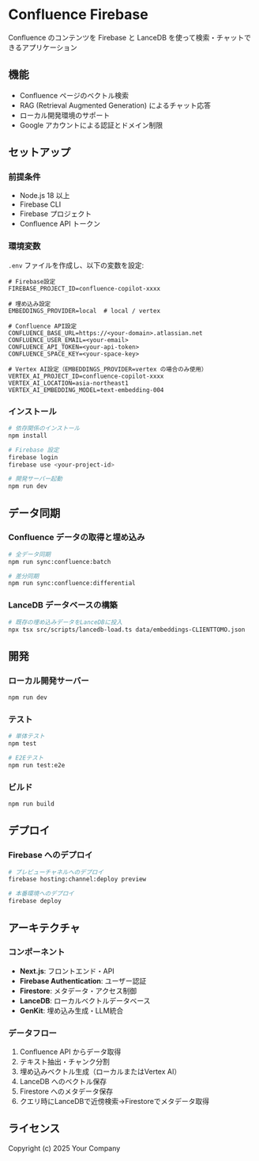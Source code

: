 # Confluence Firebase

Confluence のコンテンツを Firebase と LanceDB を使って検索・チャットできるアプリケーション

## 機能

- Confluence ページのベクトル検索
- RAG (Retrieval Augmented Generation) によるチャット応答
- ローカル開発環境のサポート
- Google アカウントによる認証とドメイン制限

## セットアップ

### 前提条件

- Node.js 18 以上
- Firebase CLI
- Firebase プロジェクト
- Confluence API トークン

### 環境変数

`.env` ファイルを作成し、以下の変数を設定:

```
# Firebase設定
FIREBASE_PROJECT_ID=confluence-copilot-xxxx

# 埋め込み設定
EMBEDDINGS_PROVIDER=local  # local / vertex

# Confluence API設定
CONFLUENCE_BASE_URL=https://<your-domain>.atlassian.net
CONFLUENCE_USER_EMAIL=<your-email>
CONFLUENCE_API_TOKEN=<your-api-token>
CONFLUENCE_SPACE_KEY=<your-space-key>

# Vertex AI設定（EMBEDDINGS_PROVIDER=vertex の場合のみ使用）
VERTEX_AI_PROJECT_ID=confluence-copilot-xxxx
VERTEX_AI_LOCATION=asia-northeast1
VERTEX_AI_EMBEDDING_MODEL=text-embedding-004
```

### インストール

```bash
# 依存関係のインストール
npm install

# Firebase 設定
firebase login
firebase use <your-project-id>

# 開発サーバー起動
npm run dev
```

## データ同期

### Confluence データの取得と埋め込み

```bash
# 全データ同期
npm run sync:confluence:batch

# 差分同期
npm run sync:confluence:differential
```

### LanceDB データベースの構築

```bash
# 既存の埋め込みデータをLanceDBに投入
npx tsx src/scripts/lancedb-load.ts data/embeddings-CLIENTTOMO.json
```

## 開発

### ローカル開発サーバー

```bash
npm run dev
```

### テスト

```bash
# 単体テスト
npm test

# E2Eテスト
npm run test:e2e
```

### ビルド

```bash
npm run build
```

## デプロイ

### Firebase へのデプロイ

```bash
# プレビューチャネルへのデプロイ
firebase hosting:channel:deploy preview

# 本番環境へのデプロイ
firebase deploy
```

## アーキテクチャ

### コンポーネント

- **Next.js**: フロントエンド・API
- **Firebase Authentication**: ユーザー認証
- **Firestore**: メタデータ・アクセス制御
- **LanceDB**: ローカルベクトルデータベース
- **GenKit**: 埋め込み生成・LLM統合

### データフロー

1. Confluence API からデータ取得
2. テキスト抽出・チャンク分割
3. 埋め込みベクトル生成（ローカルまたはVertex AI）
4. LanceDB へのベクトル保存
5. Firestore へのメタデータ保存
6. クエリ時にLanceDBで近傍検索→Firestoreでメタデータ取得

## ライセンス

Copyright (c) 2025 Your Company